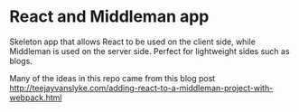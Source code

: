 # React and Middleman app

Skeleton app that allows React to be used on the client side, while Middleman is used on the server side. Perfect for lightweight sides such as blogs. 

Many of the ideas in this repo came from this blog post http://teejayvanslyke.com/adding-react-to-a-middleman-project-with-webpack.html